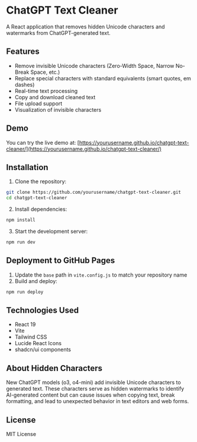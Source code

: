 # ChatGPT Text Cleaner

A React application that removes hidden Unicode characters and watermarks from ChatGPT-generated text.

## Features

- Remove invisible Unicode characters (Zero-Width Space, Narrow No-Break Space, etc.)
- Replace special characters with standard equivalents (smart quotes, em dashes)
- Real-time text processing
- Copy and download cleaned text
- File upload support
- Visualization of invisible characters

## Demo

You can try the live demo at: [https://yourusername.github.io/chatgpt-text-cleaner/](https://yourusername.github.io/chatgpt-text-cleaner/)

## Installation

1. Clone the repository:
```bash
git clone https://github.com/yourusername/chatgpt-text-cleaner.git
cd chatgpt-text-cleaner
```

2. Install dependencies:
```bash
npm install
```

3. Start the development server:
```bash
npm run dev
```

## Deployment to GitHub Pages

1. Update the `base` path in `vite.config.js` to match your repository name
2. Build and deploy:
```bash
npm run deploy
```

## Technologies Used

- React 19
- Vite
- Tailwind CSS
- Lucide React Icons
- shadcn/ui components

## About Hidden Characters

New ChatGPT models (o3, o4-mini) add invisible Unicode characters to generated text. These characters serve as hidden watermarks to identify AI-generated content but can cause issues when copying text, break formatting, and lead to unexpected behavior in text editors and web forms.

## License

MIT License

